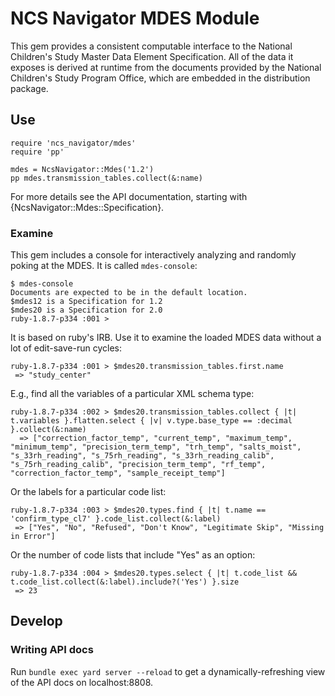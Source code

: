 NCS Navigator MDES Module
=========================

This gem provides a consistent computable interface to the National
Children's Study Master Data Element Specification. All of the data it
exposes is derived at runtime from the documents provided by the
National Children's Study Program Office, which are embedded in the
distribution package.

Use
---

    require 'ncs_navigator/mdes'
    require 'pp'

    mdes = NcsNavigator::Mdes('1.2')
    pp mdes.transmission_tables.collect(&:name)

For more details see the API documentation, starting with {NcsNavigator::Mdes::Specification}.

### Examine

This gem includes a console for interactively analyzing and randomly
poking at the MDES. It is called `mdes-console`:

    $ mdes-console
    Documents are expected to be in the default location.
    $mdes12 is a Specification for 1.2
    $mdes20 is a Specification for 2.0
    ruby-1.8.7-p334 :001 >

It is based on ruby's IRB. Use it to examine the loaded MDES data
without a lot of edit-save-run cycles:

    ruby-1.8.7-p334 :001 > $mdes20.transmission_tables.first.name
     => "study_center"

E.g., find all the variables of a particular XML schema type:

    ruby-1.8.7-p334 :002 > $mdes20.transmission_tables.collect { |t| t.variables }.flatten.select { |v| v.type.base_type == :decimal }.collect(&:name)
      => ["correction_factor_temp", "current_temp", "maximum_temp", "minimum_temp", "precision_term_temp", "trh_temp", "salts_moist", "s_33rh_reading", "s_75rh_reading", "s_33rh_reading_calib", "s_75rh_reading_calib", "precision_term_temp", "rf_temp", "correction_factor_temp", "sample_receipt_temp"]

Or the labels for a particular code list:

    ruby-1.8.7-p334 :003 > $mdes20.types.find { |t| t.name == 'confirm_type_cl7' }.code_list.collect(&:label)
     => ["Yes", "No", "Refused", "Don't Know", "Legitimate Skip", "Missing in Error"]

Or the number of code lists that include "Yes" as an option:

    ruby-1.8.7-p334 :004 > $mdes20.types.select { |t| t.code_list && t.code_list.collect(&:label).include?('Yes') }.size
     => 23

Develop
-------

### Writing API docs

Run `bundle exec yard server --reload` to get a dynamically-refreshing
view of the API docs on localhost:8808.
